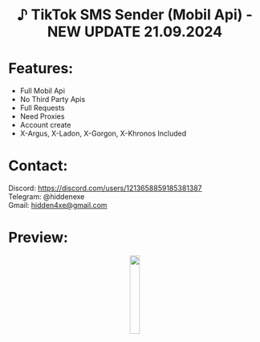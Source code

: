 <div align="center">
  <h1>♪ TikTok SMS Sender (Mobil Api) - NEW UPDATE 21.09.2024</h1>
</div>
 
# Features:

- Full Mobil Api
- No Third Party Apis
- Full Requests
- Need Proxies
- Account create
- X-Argus, X-Ladon, X-Gorgon, X-Khronos Included
 
# Contact:

Discord: https://discord.com/users/1213658859185381387
<br>
Telegram: @hiddenexe
<br>
Gmail: hidden4xe@gmail.com
 
# Preview:

<div align="center">
      <a href="https://www.youtube.com/watch?v=Ak55vIbFptA">
         <img src="https://png.pngtree.com/png-vector/20221018/ourmid/pngtree-youtube-social-media-round-icon-png-image_6315993.png" style="width:20%;">
      </a>

</div>

